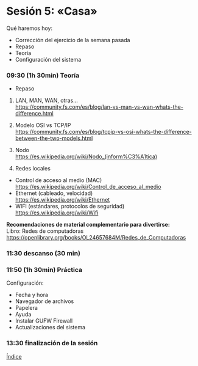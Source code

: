 # Sesión 5: «Casa»

Qué haremos hoy:
- Corrección del ejercicio de la semana pasada
- Repaso
- Teoría
- Configuración del sistema

### 09:30 (1h 30min) Teoría  

- Repaso

1. LAN, MAN, WAN, otras...  
https://community.fs.com/es/blog/lan-vs-man-vs-wan-whats-the-difference.html  

2. Modelo OSI vs TCP/IP  
https://community.fs.com/es/blog/tcpip-vs-osi-whats-the-difference-between-the-two-models.html  

3. Nodo  
https://es.wikipedia.org/wiki/Nodo_(inform%C3%A1tica)  

4. Redes locales  
- Control de acceso al medio (MAC)  
https://es.wikipedia.org/wiki/Control_de_acceso_al_medio  
- Ethernet (cableado, velocidad)  
https://es.wikipedia.org/wiki/Ethernet  
- WIFI (estándares, protocolos de seguridad)  
https://es.wikipedia.org/wiki/Wifi  

**Recomendaciones de material complementario para divertirse:**  
Libro: Redes de computadoras  
https://openlibrary.org/books/OL24657684M/Redes_de_Computadoras  

### 11:30 descanso (30 min)  

### 11:50 (1h 30min) Práctica

Configuración:
- Fecha y hora
- Navegador de archivos
- Papelera
- Ayuda
- Instalar GUFW Firewall
- Actualizaciones del sistema

### 13:30 finalización de la sesión

[Índice](../README.md)